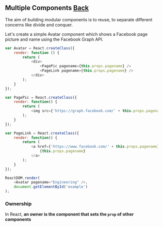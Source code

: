 ## Multiple Components [Back](./../react.md)

The aim of building modular components is to reuse, to separate different concerns like divide and conquer.

Let's create a simple Avatar component which shows a Facebook page picture and name using the Facebook Graph API.

```js
var Avatar = React.createClass({
    render: function () {
        return (
            <div>
                <PagePic pagename={this.props.pagename} />
                <PageLink pagename={this.props.pagename} />
            </div>
        );
    }
});

var PagePic = React.createClass({
    render: function() {
        return (
            <img src={'https://graph.facebook.com/' + this.props.pagename + '/picture'} />
        );
    }
});

var PageLink = React.createClass({
    render: function() {
        return (
            <a href={'https://www.facebook.com/' + this.props.pagename}>
                {this.props.pagename}
            </a>
        );
    }
});

ReactDOM.render(
    <Avatar pagename="Engineering" />,
    document.getElementById('example')
);
```

### Ownership

In React, **an owner is the component that sets the `prop` of other components**
